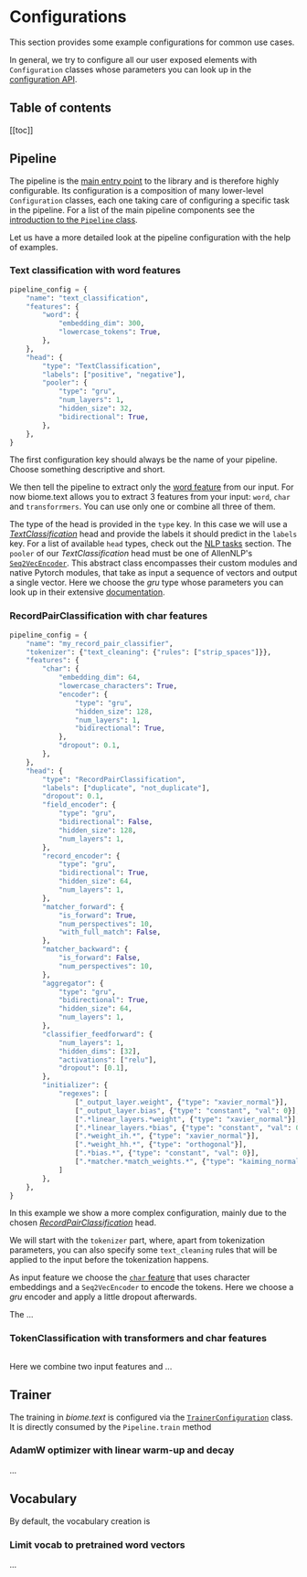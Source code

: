 # Configurations

This section provides some example configurations for common use cases.

In general, we try to configure all our user exposed elements with `Configuration` classes whose parameters you can look up in the [configuration API](../../api/biome/text/configuration.md).

<h2>Table of contents</h2>

[[toc]]

## Pipeline

The pipeline is the [main entry point](../basics.md#pipeline) to the library and is therefore highly configurable.
Its configuration is a composition of many lower-level `Configuration` classes, each one taking care of configuring a specific task in the pipeline.
For a list of the main pipeline components see the [introduction to the `Pipeline` class](../basics.md#pipeline).

Let us have a more detailed look at the pipeline configuration with the help of examples.

### Text classification with word features

```python
pipeline_config = {
    "name": "text_classification",
    "features": {
        "word": {
            "embedding_dim": 300,
            "lowercase_tokens": True,
        },
    },
    "head": {
        "type": "TextClassification",
        "labels": ["positive", "negative"],
        "pooler": {
            "type": "gru",
            "num_layers": 1,
            "hidden_size": 32,
            "bidirectional": True,
        },
    },
}
```

The first configuration key should always be the name of your pipeline. Choose something descriptive and short.

We then tell the pipeline to extract only the [word feature](../../api/biome/text/features.md#wordfeatures) from our input.
For now biome.text allows you to extract 3 features from your input: `word`, `char` and `transforrmers`.
You can use only one or combine all three of them.

The type of the head is provided in the `type` key. In this case we will use a [*TextClassification*](../../api/biome/text/modules/heads/classification/text_classification.md) head and provide the labels it should predict in the `labels` key.
For a list of available `head` types, check out the [NLP tasks](1-nlp-tasks.md) section.
The `pooler` of our *TextClassification* head must be one of AllenNLP's [`Seq2VecEncoder`](https://docs.allennlp.org/master/api/modules/seq2vec_encoders/seq2vec_encoder/).
This abstract class encompasses their custom modules and native Pytorch modules, that take as input a sequence of vectors and output a single vector.
Here we choose the *gru* type whose parameters you can look up in their extensive [documentation](https://docs.allennlp.org/master/api/modules/seq2vec_encoders/pytorch_seq2vec_wrapper/#gruseq2vecencoder).

### RecordPairClassification with char features

```python
pipeline_config = {
    "name": "my_record_pair_classifier",
    "tokenizer": {"text_cleaning": {"rules": ["strip_spaces"]}},
    "features": {
        "char": {
            "embedding_dim": 64,
            "lowercase_characters": True,
            "encoder": {
                "type": "gru",
                "hidden_size": 128,
                "num_layers": 1,
                "bidirectional": True,
            },
            "dropout": 0.1,
        },
    },
    "head": {
        "type": "RecordPairClassification",
        "labels": ["duplicate", "not_duplicate"],
        "dropout": 0.1,
        "field_encoder": {
            "type": "gru",
            "bidirectional": False,
            "hidden_size": 128,
            "num_layers": 1,
        },
        "record_encoder": {
            "type": "gru",
            "bidirectional": True,
            "hidden_size": 64,
            "num_layers": 1,
        },
        "matcher_forward": {
            "is_forward": True,
            "num_perspectives": 10,
            "with_full_match": False,
        },
        "matcher_backward": {
            "is_forward": False,
            "num_perspectives": 10,
        },
        "aggregator": {
            "type": "gru",
            "bidirectional": True,
            "hidden_size": 64,
            "num_layers": 1,
        },
        "classifier_feedforward": {
            "num_layers": 1,
            "hidden_dims": [32],
            "activations": ["relu"],
            "dropout": [0.1],
        },
        "initializer": {
            "regexes": [
                ["_output_layer.weight", {"type": "xavier_normal"}],
                ["_output_layer.bias", {"type": "constant", "val": 0}],
                [".*linear_layers.*weight", {"type": "xavier_normal"}],
                [".*linear_layers.*bias", {"type": "constant", "val": 0}],
                [".*weight_ih.*", {"type": "xavier_normal"}],
                [".*weight_hh.*", {"type": "orthogonal"}],
                [".*bias.*", {"type": "constant", "val": 0}],
                [".*matcher.*match_weights.*", {"type": "kaiming_normal"}],
            ]
        },
    },
}
```

In this example we show a more complex configuration, mainly due to the chosen [*RecordPairClassification*](../../api/biome/text/modules/heads/classification/record_pair_classification.html#recordpairclassification) head.

We will start with the `tokenizer` part, where, apart from tokenization parameters, you can also specify some `text_cleaning` rules that will be applied to the input before the tokenization happens.

As input feature we choose the [`char` feature](../../api/biome/text/features.md#charfeatures) that uses character embeddings and a `Seq2VecEncoder` to encode the tokens.
Here we choose a *gru* encoder and apply a little dropout afterwards.

The ...

### TokenClassification with transformers and char features

```python

```

Here we combine two input features and ...

## Trainer

The training in *biome.text* is configured via the [`TrainerConfiguration`](../../api/biome/text/configuration.md#trainerconfiguration) class.
It is directly consumed by the `Pipeline.train` method

### AdamW optimizer with linear warm-up and decay

...

## Vocabulary

By default, the vocabulary creation is

### Limit vocab to pretrained word vectors

...
